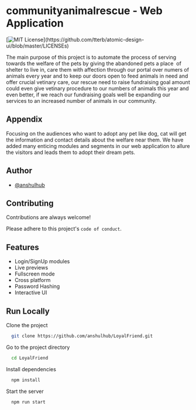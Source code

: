 
# communityanimalrescue - Web Application
[![MIT License](https://img.shields.io/apm/l/atomic-design-ui.svg?)](https://github.com/tterb/atomic-design-ui/blob/master/LICENSEs)

The main purpose of this project is to automate the process of serving towards the welfare of the pets by giving the abandoned pets a place  of        shelter to live in, care them with affection through our portal over numers of animals every year and to keep our doors open to feed animals in need and offer crucial vetinary care, our rescue need to raise fundraising goal amount could even give vetinary procedure to our numbers of animals this year and even better, if we reach our fundraising goals well be expanding our services to an increased number of animals in our community.



## Appendix

Focusing on the audiences who want to adopt any pet like dog, cat will get the information and contact details about the welfare near them. We have added many enticing modules and segments in our web application to allure the visitors and leads them to adopt their dream pets. 


  
## Author

- [@anshulhub](https://www.github.com/anshulhub)

  
## Contributing

Contributions are always welcome!

Please adhere to this project's `code of conduct`.

  
## Features

- Login/SignUp modules
- Live previews
- Fullscreen mode
- Cross platform
- Password Hashing
- Interactive UI
  
## Run Locally

Clone the project

```bash
  git clone https://github.com/anshulhub/LoyalFriend.git
```

Go to the project directory

```bash
  cd LoyalFriend
```

Install dependencies

```bash
  npm install
```

Start the server

```bash
  npm run start
```

  
